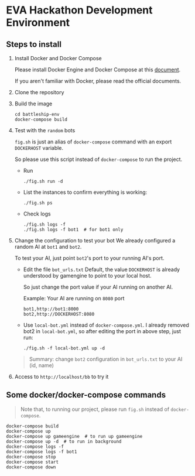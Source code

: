 # EVA Hackathon Development Environment


## Steps to install

1. Install Docker and Docker Compose

    Please install Docker Engine and Docker Compose at this [document](https://docs.docker.com/compose/install/).

    If you aren't familiar with Docker, please read the official documents.

2. Clone the repository

3. Build the image
    ```
    cd battleship-env
    docker-compose build
    ```

4. Test with the `random` bots

    `fig.sh` is just an alias of `docker-compose` command with an export `DOCKERHOST` variable.

    So please use this script instead of `docker-compose` to run the project.

    * Run
        ```
        ./fig.sh run -d
        ```

    * List the instances to confirm everything is working:
        ```
        ./fig.sh ps
        ```
    * Check logs
        ```
        ./fig.sh logs -f
        ./fig.sh logs -f bot1  # for bot1 only
        ```


4. Change the configuration to test your bot
    We already configured a random AI at `bot1` and `bot2`.
    
    To test your AI, just point `bot2`'s port to your running AI's port. 

    * Edit the file `bot_urls.txt`
        Default, the value `DOCKERHOST` is already understood by gamengine to point to your local host.
        
        So just change the port value if your AI running on another AI.
        
        Example: Your AI are running on `8080` port

        ```
        bot1,http://bot1:8000
        bot2,http://DOCKERHOST:8080
        ```
    
    * Use `local-bot.yml` instead of `docker-compose.yml`. 
        I already removed bot2 in `local-bot.yml`, so after editing the port in above step, just run:

        ```
        ./fig.sh -f local-bot.yml up -d
        ```
        
    > Summary: change `bot2` configuration in `bot_urls.txt` to your AI (id, name)
     
5. Access to `http://localhost/bb` to try it

## Some docker/docker-compose commands

> Note that, to running our project, please run `fig.sh` instead of `docker-compose`.

```
docker-compose build
docker-compose up
docker-compose up gameengine  # to run up gameengine
docker-compose up -d  # to run in background
docker-compose logs -f
docker-compose logs -f bot1
docker-compose stop
docker-compose start
docker-compose down
```
